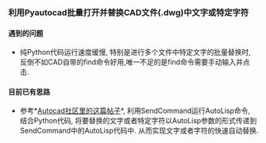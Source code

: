 ### 利用Pyautocad批量打开并替换CAD文件(.dwg)中文字或特定字符
#### 遇到的问题
- 纯Python代码运行速度缓慢, 特别是进行多个文件中特定文字的批量替换时, 反倒不如CAD自带的find命令好用,唯一不足的是find命令需要手动输入并点击.

#### 目前已有思路
- 参考*[Autocad社区里的这篇帖子](https://forums.autodesk.com/t5/visual-lisp-autolisp-and-general/how-to-interface-with-autocad-from-python/td-p/9760099)*, 利用SendCommand运行AutoLisp命令, 结合Python代码, 将要替换的文字或者特定字符以AutoLisp参数的形式传递到SendCommand中的AutoLisp代码中. 从而实现文字或者字符的快速自动替换. 
